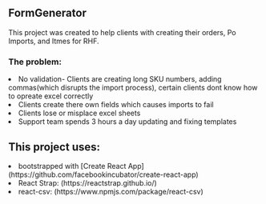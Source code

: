 ## FormGenerator

This project was created to help clients with creating their orders, Po Imports, and Itmes for RHF.

### The problem:
<li>No validation- Clients are creating long SKU numbers, adding commas(which disrupts the import process), certain clients dont know how to opreate excel correctly</li>
<li>Clients create there own fields which causes imports to fail</li>
<li>Clients lose or misplace excel sheets</li>
<li>Support team spends 3 hours a day updating and fixing templates</li>
  
## This project uses:

<li>bootstrapped with [Create React App](https://github.com/facebookincubator/create-react-app)</li>
<li>React Strap: (https://reactstrap.github.io/)</li>
<li>react-csv: (https://www.npmjs.com/package/react-csv)</li>






